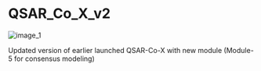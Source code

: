 # QSAR_Co_X_v2


![image_1](https://github.com/ncordeirfcup/QSAR_Co_X_v2/assets/68471523/5931e176-2609-4116-9a73-5b911efe553d)

Updated version of earlier launched QSAR-Co-X with new module (Module-5 for consensus modeling)

